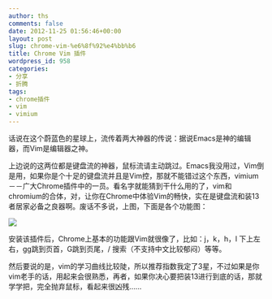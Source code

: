 ```yaml
---
author: ths
comments: false
date: 2012-11-25 01:56:46+00:00
layout: post
slug: chrome-vim-%e6%8f%92%e4%bb%b6
title: Chrome Vim 插件
wordpress_id: 958
categories:
- 分享
- 折腾
tags:
- chrome插件
- vim
- vimium
---
```


话说在这个蔚蓝色的星球上，流传着两大神器的传说：据说Emacs是神的编辑器，而Vim是编辑器之神。





上边说的这两位都是键盘流的神器，鼠标流请主动跳过。Emacs我没用过，Vim倒是用，如果你是个十足的键盘流并且是Vim控，那就不能错过这个东西，vimium－－广大Chrome插件中的一员。看名字就能猜到干什么用的了，vim和chromium的合体，对，让你在Chrome中体验Vim的畅快，实在是键盘流和装13者居家必备之良器啊。废话不多说，上图，下面是各个功能图：





![](http://fmn.rrimg.com/fmn065/20121120/1705/large_f5CN_359800000339118d.jpg)





安装该插件后，Chrome上基本的功能跟Vim就很像了，比如：j，k，h，l 下上左右，gg跳到页首，G跳到页尾，/ 搜索（不支持中文比较郁闷）等等。





然后要说的是，vim的学习曲线比较陡，所以推荐指数我定了3星，不过如果是你vim老手的话，用起来会很熟悉，再者，如果你决心要把装13进行到底的话，那就学学把，完全抛弃鼠标，看起来很凶残……



